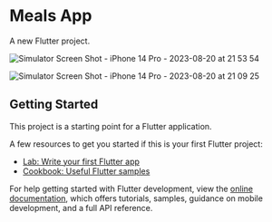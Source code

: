 # Meals App

A new Flutter project.


![Simulator Screen Shot - iPhone 14 Pro - 2023-08-20 at 21 53 54](https://github.com/jagnesh/Meals-App-Flutter/assets/6381879/3ffe6206-bac7-4984-9980-94d046a56825)

![Simulator Screen Shot - iPhone 14 Pro - 2023-08-20 at 21 09 25](https://github.com/jagnesh/Meals-App-Flutter/assets/6381879/114f4185-078f-45bd-bb8f-23e8ee95b8e8)






## Getting Started

This project is a starting point for a Flutter application.

A few resources to get you started if this is your first Flutter project:

- [Lab: Write your first Flutter app](https://docs.flutter.dev/get-started/codelab)
- [Cookbook: Useful Flutter samples](https://docs.flutter.dev/cookbook)

For help getting started with Flutter development, view the
[online documentation](https://docs.flutter.dev/), which offers tutorials,
samples, guidance on mobile development, and a full API reference.
